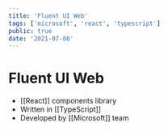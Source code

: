 ```yaml
---
title: 'Fluent UI Web'
tags: ['microsoft', 'react', 'typescript']
public: true
date: '2021-07-08'
---
```


# Fluent UI Web

- [[React]] components library
- Written in [[TypeScript]]
- Developed by [[Microsoft]] team